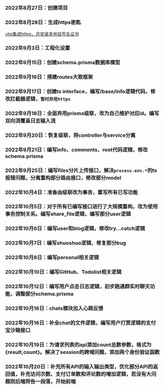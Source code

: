 ### 2022年8月27日：创建项目

### 2022年8月28日：生成https密匙

[vite集成https，并安装本地自签名证书](https://zhuanlan.zhihu.com/p/551720193)

### 2022年9月3日：工程化设置

### 2022年9月15日：创建schema.prisma数据库模型

### 2022年9月16日：搭建routes大致框架

### 2022年9月17日：创建ts interface，编写/base/info逻辑代码，修改拦截器逻辑，`暂时弃用https`

### 2022年9月18日：全面弃用prisma级联，改为自己维护对应id。编写双向流覆盖日志输入流

### 2022年9月20日：恢复级联，将controller与service分离

### 2022年9月21日：编写info、comments、root代码逻辑，修改schema.prisma

### 2022年9月25日：编写files分片上传接口，解决`process.env.*`的ts报错问题，分离重构部分路由接口，修改部分model

### 2022年10月4日：准备由级联改为事务，重写所有已写功能

### 2022年10月5日：对于所有已编写接口进行了大规模重构，改为使用事务控制关系。编写share_file逻辑，编写部分user逻辑

### 2022年10月6日：编写user和blog逻辑，修改try...catch逻辑

### 2022年10月7日：编写shuoshuo逻辑，修复部分bug

### 2022年10月8日：编写personal相关逻辑

### 2022年10月10日：编写GitHub、Todolist相关逻辑

### 2022年10月12日：编写用户点击日志逻辑，初步跑通群实时聊天功能，调整部分schema.prisma

### 2022年10月16日：chats模块加入心跳反馈

### 2022年10月16日：补全chat的文件逻辑，编写用户打赏逻辑的支付宝沙箱接口

### 2022年10月19日：为请求列表的api添加count总数参数，格式为{result,count}。解决了session的跨域问题，添加两个身份验证函数

### 2022年10月20日：补充所有API的输入输出类型，优化部分API的返回值，补充访问次数、支付订单数和评论数的增加逻辑，若没有大问题则后端将告一段落，开始前端